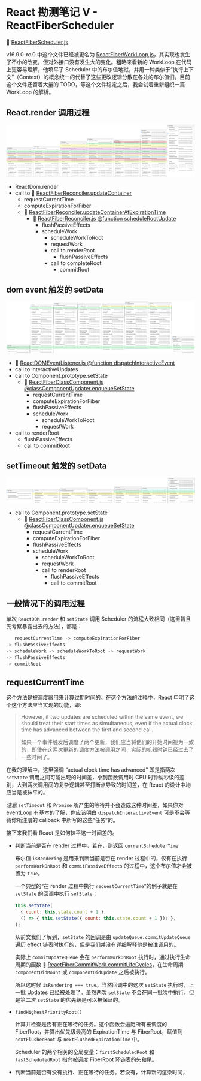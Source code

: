 # React 勘测笔记 V - ReactFiberScheduler

:dolphin: [ReactFiberScheduler.js](https://github.com/TAUnionOtto/react-interpretation/blob/master/packages/react-reconciler/src/ReactFiberScheduler.js)

v16.9.0-rc.0 中这个文件已经被更名为 [ReactFiberWorkLoop.js](https://github.com/facebook/react/blob/v16.9.0-rc.0/packages/react-reconciler/src/ReactFiberWorkLoop.js)，其实现也发生了不小的改变，但对外接口没有发生大的变化。粗略来看新的 WorkLoop 在代码上更容易理解，他填平了 Scheduler 中的布尔值地狱，并用一种类似于“执行上下文”（Context）的概念统一的代替了这些更改逻辑分散在各处的布尔值们。目前这个文件还留着大量的 TODO，等这个文件稳定之后，我会试着重新组织一篇 WorkLoop 的解析。

## React.render 调用过程

![React.render 调用过程](./static/scheduler_reactRender_call_stack.png)

- ReactDom.render
- call to :dolphin: [ReactFiberReconciler.updateContainer](https://github.com/TAUnionOtto/react-interpretation/blob/master/packages/react-reconciler/src/ReactFiberReconciler.js#L287)
  - requestCurrentTime
  - computeExpirationForFiber
  - :dolphin: [ReactFiberReconciler.updateContainerAtExpirationTime](https://github.com/TAUnionOtto/react-interpretation/blob/master/packages/react-reconciler/src/ReactFiberReconciler.js#L165)
    - :dolphin: [ReactFiberReconciler.js @function scheduleRootUpdate](https://github.com/TAUnionOtto/react-interpretation/blob/master/packages/react-reconciler/src/ReactFiberReconciler.js#L115)
      - flushPassiveEffects
      - scheduleWork
        - scheduleWorkToRoot
        - requestWork
        - call to renderRoot
          - flushPassiveEffects
        - call to completeRoot
          - commitRoot

## dom event 触发的 setData

![dom event 触发的 setData](./static/scheduler_domEvent_trigger_setState_call_stack.png)

- :dolphin: [ReactDOMEventListener.js @function dispatchInteractiveEvent](https://github.com/TAUnionOtto/react-interpretation/blob/master/packages/react-dom/src/events/ReactDOMEventListener.js#L184)
- call to interactiveUpdates
- call to Component.prototype.setState
  - :dolphin: [ReactFiberClassComponent.js @classComponentUpdater.enqueueSetState](https://github.com/TAUnionOtto/react-interpretation/blob/master/packages/react-reconciler/src/ReactFiberClassComponent.js#L183)
    - requestCurrentTime
    - computeExpirationForFiber
    - flushPassiveEffects
    - scheduleWork
      - scheduleWorkToRoot
      - requestWork
- call to renderRoot
  - flushPassiveEffects
  - call to commitRoot

## setTimeout 触发的 setData

![setTimeout 触发的 setData](./static/scheduler_setTimeout_trigger_setState_call_stack.png)

- call to Component.prototype.setState
  - :dolphin: [ReactFiberClassComponent.js @classComponentUpdater.enqueueSetState](https://github.com/TAUnionOtto/react-interpretation/blob/master/packages/react-reconciler/src/ReactFiberClassComponent.js#L183)
    - requestCurrentTime
    - computeExpirationForFiber
    - flushPassiveEffects
    - scheduleWork
      - scheduleWorkToRoot
      - requestWork
      - call to renderRoot
        - flushPassiveEffects
        - call to commitRoot

## 一般情况下的调用过程

单次 `ReactDOM.render` 和 `setState` 调用 Scheduler 的流程大致相同（这里暂且先考察暴露出去的方法），都是：

```js
   requestCurrentTime -> computeExpirationForFiber
-> flushPassiveEffects
-> scheduleWork -> scheduleWorkToRoot -> requestWork
-> flushPassiveEffects
-> commitRoot
```

## requestCurrentTime

这个方法是被调度器用来计算过期时间的。在这个方法的注释中，React 申明了这个这个方法应当实现的功能，即:

> However, if two updates are scheduled within the same event, we should treat their start times as simultaneous, even if the actual clock time has advanced between the first and second call.
>
> 如果一个事件触发后调度了两个更新，我们应当将他们的开始时间视为一致的，即使在这两次更新的调度方法被调用之间，实际的机器时钟已经过去了一些时间了。

在我的理解中，这里强调 “actual clock time has advanced” 即是指两次 `setState` 调用之间可能出现的时间差，小到函数调用时 CPU 时钟纳秒级的差别，大到两次调用间的复杂逻辑甚至打断点导致的时间差，在 React 的设计中均应当是被抹平的。

*注意* `setTimeout` 和 `Promise` 所产生的等待并不会造成这种时间差，如果你对 eventLoop 有基本的了解，你应该明白 `dispatchInteractiveEvent` 可是不会等待你所注册的 callback 中所写的这些“任务”的。

接下来我们看 React 是如何抹平这一时间差的。

- 判断当前是否在 render 过程中，若在，则返回 `currentSchedulerTime`

  布尔值 `isRendering` 是用来判断当前是否在 render 过程中的，仅有在执行 `performWorkOnRoot` 和 `commitPassiveEffects` 的过程中，这个布尔值才会被置为 `true`。

  一个典型的“在 render 过程中执行 `requestCurrentTime`”的例子就是在 `setState` 的回调中执行 `setState`：

  ```js
  this.setState(
    { count: this.state.count + 1 },
    () => { this.setState({ count: this.state.count + 1 }); },
  );
  ```

  从前文我们了解到，`setState` 的回调是由 `updateQueue.commitUpdateQueue` 遍历 effect 链表时执行的，但是我们并没有详细解释他是被谁调用的。

  实际上 `commitUpdateQueue` 会在 `performWorkOnRoot` 执行时，通过执行生命周期的函数 :dolphin: [ReactFiberCommitWork.commitLifeCycles](https://github.com/TAUnionOtto/react-interpretation/blob/master/packages/react-reconciler/src/ReactFiberCommitWork.js#L383)，在生命周期 `componentDidMount` 或 `componentDidUpdate` 之后被执行。

  所以这时候 `isRendering === true`。当然回调中的这次 `setState` 执行时，上一批 Updates 已经被处理了。虽然两次 `setState` 不会在同一批次中执行，但是第二次 `setState` 的优先级是可以被保证的。

- `findHighestPriorityRoot()`

  计算并检查是否有正在等待的任务。这个函数会遍历所有被调度的 FiberRoot，并算出优先级最高的 ExpirationTime 与 FiberRoot，赋值到 `nextFlushedRoot` 与 `nextFlushedExpirationTime` 中。

  Scheduler 的两个相关的全局变量：`firstScheduledRoot` 和 `lastScheduledRoot` 指向被调度 FiberRoot 环链表的头和尾。

- 判断当前是否有没有执行、正在等待的任务。若没有，计算新的渲染时间，

<!-- 首先 Scheduler 维护了两个 ExpirationTime，`currentSchedulerTime` 与 `currentRendererTime`。他们的初始值相同，都是 `msToExpirationTime(now())`。注意初始值是在 React 初始化（即 ReactFiberScheduler.js 被 import 时）初始化的。 -->

<!-- - `currentRendererTime`

  即渲染时间，渲染时间可以随时更新，他的存在仅仅是为了减少对 `performance.now` 的调用。渲染时间通过函数 `recomputeCurrentRendererTime` 更新。

- `currentSchedulerTime`

  即调度时间，调度时间只能在当前没有正在等待的任务，且我们能确定我们不处于任何事件触发的过程中时，才会被更新。

  这两个 ExpirationTime 更新时机的逻辑非常的繁复，而且在 16.9 中被砍掉了，这里就不多做展开了。 -->
